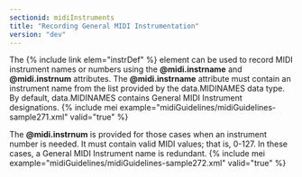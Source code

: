 ```yaml
---
sectionid: midiInstruments
title: "Recording General MIDI Instrumentation"
version: "dev"
---
```


The {% include link elem="instrDef" %} element can be used to record MIDI instrument names or numbers using the **@midi.instrname** and **@midi.instrnum** attributes. The **@midi.instrname** attribute must contain an instrument name from the list provided by the data.MIDINAMES data type. By default, data.MIDINAMES contains General MIDI Instrument designations.
{% include mei example="midiGuidelines/midiGuidelines-sample271.xml" valid="true" %}
    
The **@midi.instrnum** is provided for those cases when an instrument number is needed. It must contain valid MIDI values; that is, 0-127. In these cases, a General MIDI Instrument name is redundant.
{% include mei example="midiGuidelines/midiGuidelines-sample272.xml" valid="true" %}
    